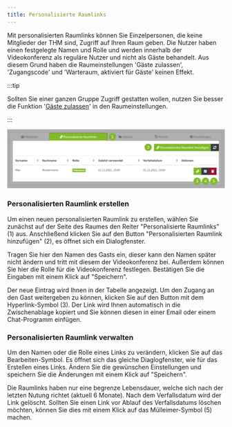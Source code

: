```yaml
---
title: Personalisierte Raumlinks
---
```


Mit personalisierten Raumlinks können Sie Einzelpersonen, die keine Mitglieder der THM sind, Zugriff auf Ihren Raum geben.
Die Nutzer haben einen festgelegte Namen und Rolle und werden innerhalb der Videokonferenz als reguläre Nutzer und nicht als Gäste behandelt.
Aus diesem Grund haben die Raumeinstellungen 'Gäste zulassen', 'Zugangscode' und 'Warteraum, aktiviert für Gäste' keinen Effekt.

:::tip 

Sollten Sie einer ganzen Gruppe Zugriff gestatten wollen, nutzen Sie besser die Funktion '[Gäste zulassen](../settings#sicherheit)' in den Raumeinstellungen.

:::


![Teilnehmer einladen](assets/roomlinks/overview.png)

### Personalisierten Raumlink erstellen

Um einen neuen personalisierten Raumlink zu erstellen, wählen Sie zunächst auf der Seite des Raumes den Reiter "Personalisierte Raumlinks" (1) aus.
Anschließend klicken Sie auf den Button "Personalisierten Raumlink hinzufügen" (2), es öffnet sich ein Dialogfenster.

Tragen Sie hier den Namen des Gasts ein, dieser kann den Namen später nicht ändern und tritt mit diesem der Videokonferenz bei.
Außerdem können Sie hier die Rolle für die Videokonferenz festlegen.
Bestätigen Sie die Eingaben mit einem Klick auf "Speichern".

Der neue Eintrag wird Ihnen in der Tabelle angezeigt. Um den Zugang an den Gast weitergeben zu können, klicken Sie auf den Button mit dem Hyperlink-Symbol (3).
Der Link wird Ihnen automatisch in die Zwischenablage kopiert und Sie können diesen in einer Email oder einem Chat-Programm einfügen.

### Personalisierten Raumlink verwalten

Um den Namen oder die Rolle eines Links zu verändern, klicken Sie auf das Bearbeiten-Symbol. Es öffnet sich das gleiche Diaglogfenster, wie für das Erstellen eines Links.
Ändern Sie die gewünschen Einstellungen und speichern Sie die Änderungen mit einem Klick auf "Speichern".

Die Raumlinks haben nur eine begrenze Lebensdauer, welche sich nach der letzten Nutung richtet (aktuell 6 Monate). 
Nach dem Verfallsdatum wird der Link gelöscht. Sollten Sie einen Link vor Ablauf des Verfallsdatums löschen möchten, können Sie dies mit einem Klick auf das Mülleimer-Symbol (5) machen.